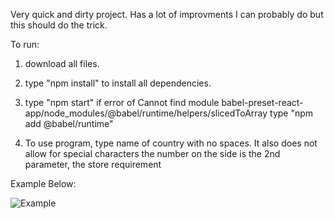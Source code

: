 Very quick and dirty project. Has a lot of improvments I can probably do but this should do the trick.

To run:

1. download all files. 
2. type "npm install" to install all dependencies.
3. type "npm start"
  if error of Cannot find module babel-preset-react-app/node_modules/@babel/runtime/helpers/slicedToArray
  type "npm add @babel/runtime"

4. To use program, type name of country with no spaces. It also does not allow for special characters
  the number on the side is the 2nd parameter, the store requirement


Example Below:


![Example](https://i.imgur.com/UycGczx.jpg)
